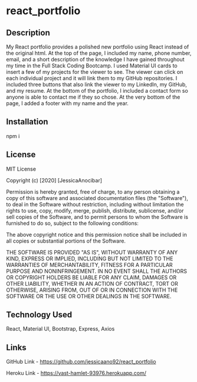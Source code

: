 # react_portfolio

## Description 

My React portfolio provides a polished new portfolio using React instead of the original html. At the top of the page, I included my name, phone number, email, and a short description of the knowledge I have gained throughout my time in the Full Stack Coding Bootcamp. I used Material UI cards to insert a few of my projects for the viewer to see. The viewer can click on each individual project and it will link them to my GitHub repositories. I included three buttons that also link the viewer to my LinkedIn, my GitHub, and my resume. At the bottom of the portfolio, I included a contact form so anyone is able to contact me if they so chose. At the very bottom of the page, I added a footer with my name and the year. 


## Installation

npm i


## License

MIT License

Copyright (c) [2020] [JessicaAnocibar]

Permission is hereby granted, free of charge, to any person obtaining a copy
of this software and associated documentation files (the "Software"), to deal
in the Software without restriction, including without limitation the rights
to use, copy, modify, merge, publish, distribute, sublicense, and/or sell
copies of the Software, and to permit persons to whom the Software is
furnished to do so, subject to the following conditions:

The above copyright notice and this permission notice shall be included in all
copies or substantial portions of the Software.

THE SOFTWARE IS PROVIDED "AS IS", WITHOUT WARRANTY OF ANY KIND, EXPRESS OR
IMPLIED, INCLUDING BUT NOT LIMITED TO THE WARRANTIES OF MERCHANTABILITY,
FITNESS FOR A PARTICULAR PURPOSE AND NONINFRINGEMENT. IN NO EVENT SHALL THE
AUTHORS OR COPYRIGHT HOLDERS BE LIABLE FOR ANY CLAIM, DAMAGES OR OTHER
LIABILITY, WHETHER IN AN ACTION OF CONTRACT, TORT OR OTHERWISE, ARISING FROM,
OUT OF OR IN CONNECTION WITH THE SOFTWARE OR THE USE OR OTHER DEALINGS IN THE
SOFTWARE.


## Technology Used

React, Material UI, Bootstrap, Express, Axios



## Links 

GitHub Link - https://github.com/jessicaano92/react_portfolio

Heroku Link - https://vast-hamlet-93976.herokuapp.com/


